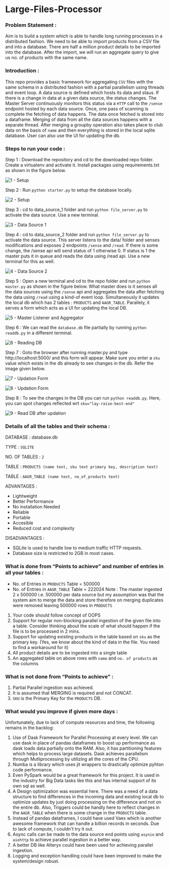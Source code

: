 # Large-Files-Processor
### Problem Statement :
Aim is to build a system which is able to handle long running processes in a distributed fashion. We need to be able to import products from a CSV file and into a database. There are half a million product details to be imported into the database. After the import, we will run an aggregate query to give us no. of products with the same name.

### Introduction :
This repo provides a basic framework for aggregating `CSV` files with the same schema in a distributed fashion with a partial parallelism using threads and event loop. A data source is defined which hosts its data and staus. If there is a change in data at a given data source, the status changes. The Master Server continuously monitors this status via a `HTTP` call to the `/sense` endpoint hosted by each data source. Once, one pass of scanning is complete the fetching of data happens. The data once fetched is stored into a dataframe. Merging of data from all the data sources happens with a separate thread. After merging a groupby operation also takes place to club data on the basis of `name` and then everything is stored in the local sqlite database. User can also use the UI for updating the db.

### Steps to run your code :

Step 1 : Download the repository and cd to the downloaded repo folder. Create a virtualenv and activate it. Install packages using requirements.txt as shown in the figure below.

![1 - Setup](https://user-images.githubusercontent.com/53290539/113976502-dd2d1880-985e-11eb-9e29-0c76c1f06c52.JPG)

Step 2 : Run `python starter.py` to setup the database locally.

![2 - Setup](https://user-images.githubusercontent.com/53290539/113976518-e0c09f80-985e-11eb-9af8-46654a80b806.JPG)

Step 3 : cd to data_source_1 folder and run `python file_server.py` to activate the data source. Use a new terminal.

![3 - Data Source 1](https://user-images.githubusercontent.com/53290539/113976525-e3bb9000-985e-11eb-9406-e8346f41a59b.JPG)

Step 4 : cd to data_source_2 folder and run `python file_server.py` to activate the data source. This server listens to the data/ folder and senses modifications and exposes 2 endpoints `/sense` and `/read`. If there is some change, the /sense api will send status of 1 otherwise 0. If status is 1 the master puts it in queue and reads the data using /read api. Use a new terminal for this as well.

![4 - Data Source 2](https://user-images.githubusercontent.com/53290539/113976539-e74f1700-985e-11eb-968a-9a5c17847e7b.JPG)

Step 5 : Open a new terminal and cd to the repo folder and run `python master.py` as shown in the figure below. What master does is it senses all the data sources using the `/sense` api and aggregates the data after fetching the data using `/read` using a kind-of event loop. Simultaneously it updates the local db which has 2 tables : `PRODUCTS` and `AAGR_TABLE`. Parallely, it serves a form which acts as a UI for updating the local DB.

![5 - Master Listener and Aggregator](https://user-images.githubusercontent.com/53290539/113976549-eae29e00-985e-11eb-8f1b-8b4708e388c7.JPG)

Step 6 : We can read the `database.db` file partially by running `python readdb.py` in a different terminal.

![6 - Reading DB](https://user-images.githubusercontent.com/53290539/113976565-ef0ebb80-985e-11eb-97f3-5e8620806c23.JPG)

Step 7 : Goto the browser after running master.py and type http://localhost:5000/ and this form will appear. Make sure you enter a `sku` value which exists in the db already to see changes in the db. Refer the image given below.

![7 - Updation Form](https://user-images.githubusercontent.com/53290539/113976576-f209ac00-985e-11eb-87ea-a58fa915aa09.JPG)

![8 - Updation Form](https://user-images.githubusercontent.com/53290539/113976579-f5049c80-985e-11eb-9c6d-2bacc1eaab22.JPG)

Step 8 : To see the changes in the DB you can run `python readdb.py`. Here, you can spot changes reflected wrt `sku="lay-raise-best-end"`

![9 - Read DB after updation](https://user-images.githubusercontent.com/53290539/113981559-6e9f8900-9865-11eb-8bac-1062e0c40f23.JPG)


### Details of all the tables and their schema :
DATABASE : database.db

TYPE : `SQLITE`

NO. OF TABLES : `2`

TABLE : `PRODUCTS (name text, sku text primary key, description text)`

TABLE : `AAGR_TABLE (name text, no_of_products text)`

ADVANTAGES :
* Lightweight
* Better Performance
* No installation Needed
* Reliable
* Portable
* Accesible
* Reduced cost and complexity

DISADVANTAGES : 
* SQLite is used to handle low to medium traffic HTTP requests.
* Database size is restricted to 2GB in most cases.

### What is done from “Points to achieve” and number of entries in all your tables :
* No. of Entries in `PRODUCTS` Table = 500000
* No. of Entries in `AAGR_TABLE` Table = 222024
Note : The master ingested 2 x 500000 i.e. 500000 per data source but my assumption was that the system aim to merge the data and store therefore on merging duplicates were removed leaving 500000 rows in `PRODUCTS`

1) Your code should follow concept of OOPS
2) Support for regular non-blocking parallel ingestion of the given file into a table. Consider thinking about the scale of what should happen if the file is to be processed in 2 mins.
3) Support for updating existing products in the table based on `sku` as the primary key. (Yes, we know about the kind of data in the file. You need to find a workaround for it)
4) All product details are to be ingested into a single table
5) An aggregated table on above rows with `name` and `no. of products` as the columns

### What is not done from “Points to achieve” :
1) Partial Parallel ingestion was achieved.
2) It is assumed that MERGING is required and not CONCAT.
3) `SKU` is the Primary Key for the `PRODUCTS` DB.

### What would you improve if given more days :
Unfortunately, due to lack of compute resources and time, the following remains in the backlog:
1) Use of Dask Framework for Parallel Processing at every level. We can use dask in place of pandas dataframes to boost up performance as dask loads data partially onto the RAM. Also, it has partitioning features which helps to process large datasets. Dask achieves parallelism through Mutliprocessing by utilizing all the cores of the CPU.
2) Numba is a library which uses jit wrappers to drastically optimize pyhton code performance.
3) Even PySpark would be a great framework for this project. It is used in the industry for Big Data tasks like this and has internal support of its own sql as well.
4) A Design optimization was essential here. There was a need of a data structure to find differences in the incoming data and existing local db to optimize updates by just doing processing on the difference and not on the entire db. Also, Triggers could be handly here to reflect changes in the `AAGR_TABLE` when there is some change in the `PRODUCTS` table.
5) Instead of pandas dataframes, I could have used Vaex which is another awesome framework that can handle a billion records in seconds. Due to lack of compute, I couldn't try it out. 
6) Async calls can be made to the data source end points using `asynio` and `aiohttp` to achieve parallel ingestion in a better way.
7) A better DB like Alteryx could have been used for achieving parallel ingestion.
8) Logging and exception handling could have been improved to make the system/design robust.
